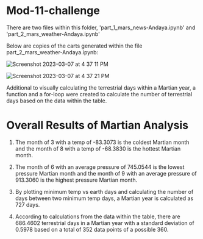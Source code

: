 # Mod-11-challenge

There are two files within this folder, 'part_1_mars_news-Andaya.ipynb' and 'part_2_mars_weather-Andaya.ipynb'


Below are copies of the carts generated within the file part_2_mars_weather-Andaya.ipynb:


![Screenshot 2023-03-07 at 4 37 11 PM](https://user-images.githubusercontent.com/115322974/223588827-0624d3d8-6761-46e2-a179-fab846239298.png)


![Screenshot 2023-03-07 at 4 37 21 PM](https://user-images.githubusercontent.com/115322974/223588947-7478d47a-bc6a-4cc4-b9e1-13fd84ed8acd.png)



Additional to visually calculating the terrestrial days within a Martian year, a function and a for-loop were created to calculate the number of terrestrial days based on the data within the table.

# Overall Results of Martian Analysis

1) The month of 3 with a temp of -83.3073 is the coldest Martian month 
 and the month of 8 with a temp of -68.3830 is the hottest Martian month.

2) The month of 6 with an average pressure of 745.0544 is the lowest pressure Martian month 
 and the month of 9 with an average pressure of 913.3060 is the highest pressure Martian month.

3) By plotting minimum temp vs earth days and calculating the number of days 
 between two minimum temp days, a Martian year is calculated as 727 days.
 
4) According to calculations from the data within the table,
there are 686.4602 terrestrial days in a Martian year
with a standard deviation of 0.5978
based on a total of 352 data points of a possible 360.
